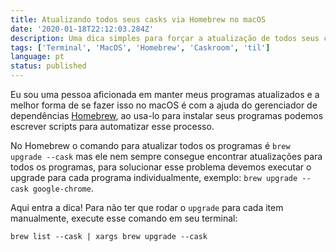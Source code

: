 ```yaml
---
title: Atualizando todos seus casks via Homebrew no macOS
date: '2020-01-18T22:12:03.284Z'
description: Uma dica simples para forçar a atualização de todos seus casks via HomeBrew
tags: ['Terminal', 'MacOS', 'Homebrew', 'Caskroom', 'til']
language: pt
status: published
---
```


Eu sou uma pessoa aficionada em manter meus programas atualizados e a melhor forma de se fazer isso no macOS é com a ajuda do gerenciador de dependências [Homebrew](https://brew.sh/index_pt-br), ao usa-lo para instalar seus programas podemos escrever scripts para automatizar esse processo.

No Homebrew o comando para atualizar todos os programas é `brew upgrade --cask` mas ele nem sempre consegue encontrar atualizações para todos os programas, para solucionar esse problema devemos executar o upgrade para cada programa individualmente, exemplo: `brew upgrade --cask google-chrome`.

Aqui entra a dica! Para não ter que rodar o `upgrade` para cada item manualmente, execute esse comando em seu terminal:

```shell
brew list --cask | xargs brew upgrade --cask
```

